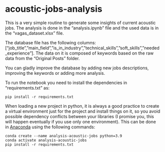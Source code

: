 # acoustic-jobs-analysis
This is a very simple routine to generate some insights of current acoustic jobs. The analysis is done in the “analysis.ipynb” file and the used data is in the “vagas_dataset.xlsx” file. 

The database file has the following columns: [“job_title”,”main_field”,”is_in_industry”,”technical_skills”,”soft_skills”,”needed_experience”]. The data on it is composed of keywords based on the raw data from the “Original Posts” folder.

You can gladly improve the database by adding new jobs descriptions, improving the keywords or adding more analysis. 

To run the notebook you need to install the dependencies in “requirements.txt” as: 
```
pip install -r requirements.txt
```
When loading a new project in python, it is always a good practice to create a virtual environment just for the project and install things on it, so you avoid possible dependency conflicts between your libraries (I promise you, this will happen eventually if you use only one environment). This can be done in [Anaconda](https://www.anaconda.com/products/distribution) using the following commands:
```
conda create --name analysis-acoustic-jobs python=3.9
conda activate analysis-acoustic-jobs
pip install -r requirements.txt
```
